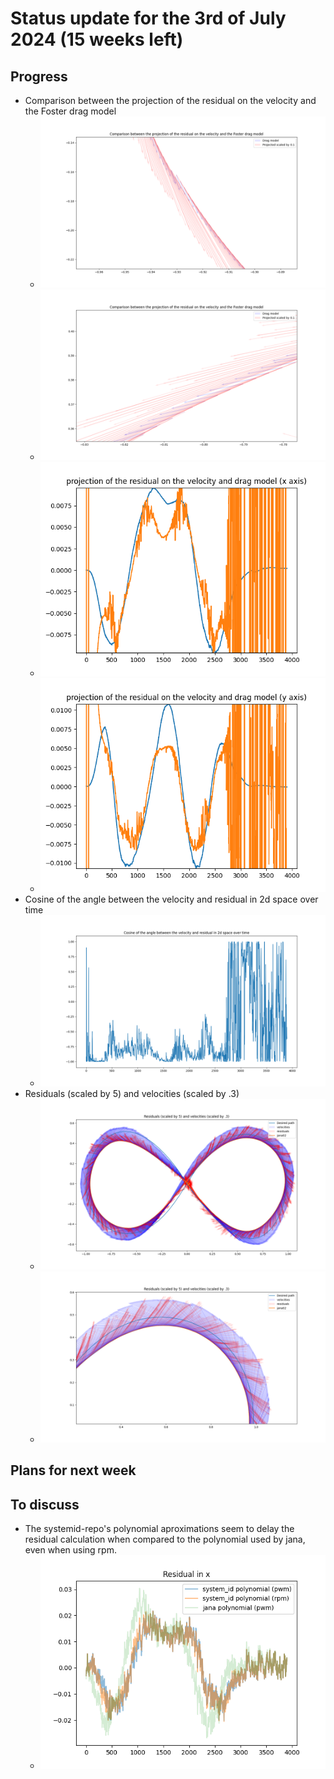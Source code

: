 # Status update for the 3rd of July 2024 (15 weeks left)

## Progress
- Comparison between the projection of the residual on the velocity and the Foster drag model
    - ![alt text](https://github.com/Tupryk/BachelorThesis/blob/main/status_updates/veldragproj.png?raw=true)
    - ![alt text](https://github.com/Tupryk/BachelorThesis/blob/main/status_updates/veldragproj2.png?raw=true)
    - ![alt text](https://github.com/Tupryk/BachelorThesis/blob/main/status_updates/progx.png?raw=true)
    - ![alt text](https://github.com/Tupryk/BachelorThesis/blob/main/status_updates/progy.png?raw=true)
- Cosine of the angle between the velocity and residual in 2d space over time
    - ![alt text](https://github.com/Tupryk/BachelorThesis/blob/main/status_updates/cos.png?raw=true)
- Residuals (scaled by 5) and velocities (scaled by .3)
    - ![alt text](https://github.com/Tupryk/BachelorThesis/blob/main/status_updates/resvel.png?raw=true)
    - ![alt text](https://github.com/Tupryk/BachelorThesis/blob/main/status_updates/resvel2.png?raw=true)


## Plans for next week

## To discuss
- The systemid-repo's polynomial aproximations seem to delay the residual calculation when compared to the polynomial used by jana, even when using rpm.
    - ![alt text](https://github.com/Tupryk/BachelorThesis/blob/main/status_updates/residual_delay.png?raw=true)
